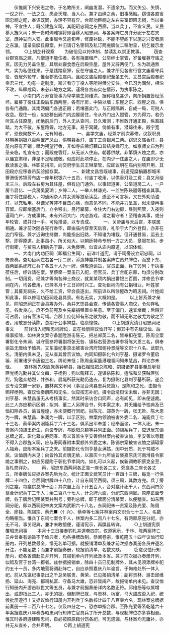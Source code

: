 <!-- { "loadSidebar": true } -->
　　伏惟阁下兴安志之修，于名教所关，阐幽发潜，不遗余力。而又矢公、矢慎，一议之行、一法之立，悉合天理、当人心。兼才由绎之余，旧事感触。窃谓各直省昭忠祠之祀，奉诏既同，办理不容有异。台郡功臣祠之左右夹室即昭忠祠，当以奉神，不宜住人；既公建旌义祠，其祀昭忠祠之东西廊，当以兵丁，不宜义民。义民移入旌义祠；朱一贵时殉难镇将即当移入昭忠祠，与各案阵亡员弁分祀于左右夹室，庶神妥而人安。此事越今又逾旬年，修废补缺，不能不望阁下以施之兴安者施之东瀛。谨录呈牒县原案，并旧请订名宦祠及私订两庑牌位二稿附呈，统乞裁示发领。
　　○上胡芝轩观察
　　为破俗见以符体制、禁渎乱以崇正教事。
　　窃查台郡宫庙之建，凡僧道不能住者，各有捐置租产，公举绅士掌管，岁备雇募守庙之资。因无力另盖住屋，其居处寝食悉在后殿空屋，屋外又辟两便门，名为疏通煞气，实为私便往来。于是践踏亵狎，反在守庙之人。兼才所见各省行宫文庙看守兵役，皆居外轮守，惟台郡悉住庙内。且如文庙后殿奉祀至圣五代、文昌宫后殿奉祀帝君三代，均有一定制度，斯非看守丁役人等所得僭分安住。今已习为固然，相沿不改，纵肆成风，未必非地方之累。谨将各宫庙实在情形，为执事陈之。
　　一、小南门内万寿宫管事为卑学廪生郭维洪，据称租息甚少，向所捐置皆经荡坏。雇募丁役住正殿后东西两屋，各有厅房，中隔以墙；东屋之东、西屋之西，俱各有门通路。其南两偏门各通正殿；若堵塞此门，与正殿隔断，自成一局，可税人收息。现住一役，似应移出阙门内边屋居住，令从外门出入照管，方为得力。若仍听其占住原屋，闭绝前后门，外人无从查问，日久难测；不惟敢开通正殿，纵畜践踏，为大不敬。东屋路僻，地方无事，易于窝藏，倘值有事，潜踪往来，殿宇宽旷，恐夜聚数千人，无有知者。
　　一、县学文庙，经兼才前次募修。议叙职员林朝英捐银八百两置产凤山，供朝暮香灯、庙丁工资银月二两。窃思文庙香灯，县册内原有开销；祗为朔望行香，非如寺庙佛灯藉口普结良缘可比。如京师文庙为列圣亲临，礼宜有加；而殿庑香灯，从无派人住庙，朝暮供献。非第慎火烛之虞，亦以庙宜肃穆，非是不足昭诚敬。似应将此项停止，在内少一住庙之人，在庙即少无数渎亵之事。林职员捐项，向交府学生员王琳掌管，应即议明在庙内别项开用，其田段亦应移查吊契验据存案。
　　一、新建文昌宫既竣事，前道宪糜捐置郡城禾藔港街苏锦芳布店一座年税银六十五员，付庙丁收用，以供香灯及工费；县又月给米三斗。后殿左右房为其住屋，俱有边门通外。以事起道署，公举道房二人，一户房韦启亿、一兵房吴夏瑚；乡绅二人，一举人林谦光、一监生陈瑛疆等稽查其事。庙丁将住屋税人，勾通闲杂人并女流等猥亵渎乱，遂至不可言状。又在外劝助油灯，以充私用。林谦光等非不目击心痛，而意见不同，不能并力呈革，似未便再事容留。应即堵塞后门，立令移出，另行雇募，令住大门右边房，昼则照管，入夜则谨司门户，方成事体。未有外闭大门、内恣游戏，谓之看守者！至稽查其事，或分年轮管、或并归一手，可免推诿，以专责成。
　　一、关帝庙与天后宫，本联属相通。兼才前次随各宪行香毕，即由庙内穿至天后宫，礼毕于大门外登舆，亦非在边门窄径。兼才近询住持僧，尚能指出旧路，不知谁为堵截。但开通甚易，运去土墼，即得原道。此事虽小，所关似大。以朝廷特命专制一方之大员，章服在躬，步行街衢，与贸易人相后先于路，未免亵狎。似宜从庙内原道，以昭体统。
　　一、大南门内功臣祠（即福公生祠），前详叶道宪，请于祠旁设立昭忠祠，以符原奏。查功臣祠左右各一厅二房，添造神龛并制各案阵亡员弁牌位，而堂下东、西两廊系祀阵亡兵丁各五十人为一牌，俱敬遵谕旨，官员正面、兵丁旁列；于执事莅任后，经详请在案。至蔡牵一案虽已入祀，但官员、兵丁合祀东廊，均须分别改制。一切用费，经兼才等向各绅士商议，就某某项内捐出番银三百圆，并修邑节孝祠在内，均各敷用，已择本月十三日卯时兴工。查功臣祠向有公捐租业，叶姓掌管；其募充祠夫，久不给工资，早会县逐出，照前详以所住屋改为昭忠祠。叶姓闻知此事，即以修理功臣祠赴县具禀。有名无实，大概如是。
　　以上皆系兼才亲见，除昭忠祠正在会县筹办外，余并乞饬县会查，传请各管事人商议，令勿存私见，各发良心，庶不负前宪及乡先辈捐租置业美意。至于偏门，速宜堵截；后殿非可占居，自有官法可绳。台郡士庶徒知有形之敬为敬，而不知无形之敬尤为敬之至者。用敢忘分渎陈，总期于公事裨益，临禀惶悚。
　　○上胡道宪请订昭忠祠祀事文
　　前详请入祀昭忠祠牌位，正在检册照议恤开写；但其中有先经议恤、后缘事扣除，如林爽文案守备题陞游击陈元、把总郑英二名，皆奉扣在案。陈周全案署彰化令朱澜、城守营参将署副将张无咎、镇标右营游击署参将陈大恩三名，俱奉谕旨无庸给予恤典。又东瀛纪事录出被害台湾府知俯孙景燧等文职十八名、武职九名，清册内俱未见，无从查其曾否议恤。内同知摄彰化令刘亨基、摄诸罗令董启埏、前署诸罗令唐镒三名，舆论未惬；陈周全案鹿港理番同知朱慧昌，舆论亦未惬。
　　查林案先获匪党黄钟解县，始石榴班把总陈和、嗣摄诸罗县事董启埏获匪党杨光勳并其父文麟、子杨狗；狗以贿释去，遂谋杀陈和。适陈和又获贼匪张烈，狗邀众劫烈，并杀和。启埏所获光勳仍逸去，复为摄彰化县刘亨基所获。遂会议专治文麟一家罪，置林爽文不问（事见台湾县志兵燹篇）。是陈和之死，由摄令贿释杨狗。查议恤奏册陈和无名，似应按志补祀。摄令启埏舆论未惬，亦非无因；刘亨基、朱慧昌虽无从考核事实，然其时采访合口同声，必有闻见，即未便遽裁。此三人亦应稍示区别；拟刘、董二人另牌合书，列本案之末。其无庸给予恤典及已恤扣除各员，谕旨煌煌，亦未便概行同祀。拟陈元、郑英为一牌，张无咎、陈大恩为一牌，朱慧昌、朱澜为一牌，以示区别。林案内领饷被害外委二名、淹毙兵丁七十三名、蔡牵案内溺毙兵丁六十三名，俱系出军奉差；经奉面谕，一体入祀。朱一贵案内领旗王奇生，向设专牌，与欧阳总镇等并列正面。领旗系兵丁，应退居东偏总牌之首。彰化幕友寿同春、粤义首监生李安善俱林案内被害议恤，李安善以粤籍不得入台郡旌义祠，应与寿同春附本案额外外委之末。陈锡宗案被害议恤之镇辕家人福寿，应附本案兵丁之末。前摄彰化令刘亨基女满姑，闺中弱质，死于骂贼不屈，议恤册内未见；向皆怜其贞魂无依，以嘉庆十九年谕旨褒嘉原氏河南滑县令冢媳之事例之，似应另屋附于彰化节孝祠内。如礼可以义起，俟新调教职蔡克全至，当札商详办。
　　再，昭忠东西两祠各正龛一座长各二丈，旁龛各二座长各丈五，所奉牌位应据各案先后为次。统计正面文武官员计一百四十三牌，每龛一行供牌二十四位，合西祠供牌四十八位，计自东祠至西祠，须三周，其数方完。兵丁旁列之龛，每龛供总牌十面；其次自上而下计五百人，合对龛计祀千人，东西祠四旁龛合计祀兵丁二千人；余二百八十七人，计总牌六面，分祀东西两廊。原座正面专牌，各于牌后记明某案并列号；旁列总牌，即于牌面分清某案，以便稽查。如东西祠分祀，即以西祠祀林爽文案内武职六十八名，东祠祀朱一贵案及陈光爱、陈周全、廖挂、陈锡宗、蔡光■〈忄兴〉、蔡牵等七案并林案内文职合七十三人，名数均略相当。惟兵丁东祠七案合千人，林案内多二百八十七名，有两廊原座分祀，亦无不可。事关祀典，兼才未敢擅便，谨请宪示，再牒县转详。
　　○上胡道宪禀覆昭忠祠事
　　本月十三日接奉钧札并道卷四宗，仅遵宪示，于林、陈两案阵亡员弁曾奉有谕旨不予恤典者，均各换牌改制。恭阅卷宗，惟乾隆五十四年议恤行知册内，开列总数最全，惜无名单可据。就报销清单及兼才前次据办奏册各员弁逐名开注，不能足数；而兼才前据奏册，较报销清单，名数又缺。
　　窃意议恤行知册内，统各省调赴员弁开列，其报销单内开列祗及本省。兼才前次据办奏册开列，似祗及官于台湾一郡者。兹参据报销单，除四十员已见制牌外，其未见须添牌补祀约五十一员，多内地营将调赴阵亡，自应恭照嘉庆八年谕旨，于殉难处所一体入祀。前从东瀛纪事录出之千总吴联贵、黄荣，已见报销清单；副将贵林、游击邱维扬、延山、海亮、都司杭富、守备马大雄，恐非皆闽产，故报销单内未见。查议恤行知册内开游击耿世文等五员，与兼才前据奏册详内名数正符。邱维扬等似属增出，或即指此三人，亦无的据。但制牌已就，与贵林、杭富、马大雄应否入祀，统候批示遵行！又据议恤行知册内开列兵丁名数核计四千八百零六名，现林案总牌据前奏册一千二百八十七名，仅及四分之一，恐亦单指台郡。至陈光爱等系乾隆六十年案据嘉庆八年奏办昭忠祠行知阵亡官员兵丁所开总数，与现制牌位亦多寡相悬。惟其时各府遵建昭忠祠，自必按照原籍分饬各祀，可无遗漏，与林案均无庸补，亦并无从查补，合并声明。
　　○再上胡道宪
